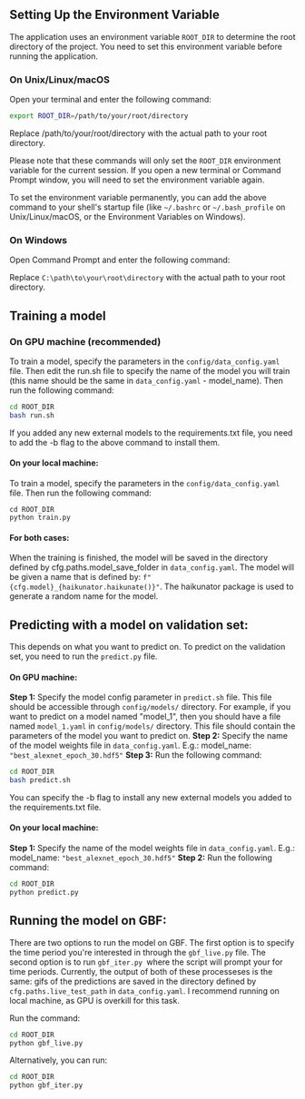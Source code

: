 ## Setting Up the Environment Variable

The application uses an environment variable `ROOT_DIR` to determine the root directory of the project. You need to set this environment variable before running the application.

### On Unix/Linux/macOS

Open your terminal and enter the following command:

```bash
export ROOT_DIR=/path/to/your/root/directory
```	

Replace /path/to/your/root/directory with the actual path to your root directory.

Please note that these commands will only set the `ROOT_DIR` environment variable for the current session. If you open a new terminal or Command Prompt window, you will need to set the environment variable again.

To set the environment variable permanently, you can add the above command to your shell's startup file (like `~/.bashrc` or `~/.bash_profile` on Unix/Linux/macOS, or the Environment Variables on Windows).

### On Windows
Open Command Prompt and enter the following command:

Replace `C:\path\to\your\root\directory` with the actual path to your root directory.

## Training a model

### On GPU machine (recommended)
To train a model, specify the parameters in the `config/data_config.yaml` file. Then edit the run.sh file to specify the name of the model you will train (this name should be the same in `data_config.yaml` - model_name). Then run the following command:

```bash
cd ROOT_DIR
bash run.sh

```
If you added any new external models to the requirements.txt file, you need to add the -b flag to the above command to install them.


#### On your local machine:
To train a model, specify the parameters in the `config/data_config.yaml` file. Then run the following command:

```
cd ROOT_DIR
python train.py
```

#### For both cases:
When the training is finished, the model will be saved in the directory defined by cfg.paths.model_save_folder in `data_config.yaml`. The model will be given a name that is defined by: `f"{cfg.model}_{haikunator.haikunate()}"`. The haikunator package is used to generate a random name for the model.

## Predicting with a model on validation set:
This depends on what you want to predict on. To predict on the validation set, you need to run the `predict.py` file.

#### On GPU machine:
**Step 1:** Specify the model config parameter in `predict.sh` file. This file should be accessible through `config/models/` directory. For example, if you want to predict on a model named "model_1", then you should have a file named `model_1.yaml` in `config/models/` directory. This file should contain the parameters of the model you want to predict on.
**Step 2:** Specify the name of the model weights file in `data_config.yaml`. E.g.: model_name: `"best_alexnet_epoch_30.hdf5"`
**Step 3:** Run the following command:

```bash
cd ROOT_DIR
bash predict.sh
```
You can specify the -b flag to install any new external models you added to the requirements.txt file.

#### On your local machine:
**Step 1:** Specify the name of the model weights file in `data_config.yaml`. E.g.: model_name: `"best_alexnet_epoch_30.hdf5"`
**Step 2:** Run the following command:
    
```bash
cd ROOT_DIR
python predict.py
```

## Running the model on GBF:
There are two options to run the model on GBF. The first option is to specify the time period you're interested in through the `gbf_live.py` file. The second option is to run `gbf_iter.py `where the script will prompt your for time periods. Currently, the output of both of these processeses is the same: gifs of the predictions are saved in the directory defined by `cfg.paths.live_test_path` in `data_config.yaml`. I recommend running on local machine, as GPU is overkill for this task.

Run the command:
    
```bash
cd ROOT_DIR
python gbf_live.py
```
Alternatively, you can run:

```bash
cd ROOT_DIR
python gbf_iter.py
```





